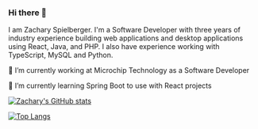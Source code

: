 ### Hi there 👋

I am Zachary Spielberger. I'm a Software Developer with three years of industry experience building web applications and desktop applications using React, Java, and PHP. I also have experience working with TypeScript, MySQL and Python. 

🔭 I’m currently working at Microchip Technology as a Software Developer

🌱 I’m currently learning Spring Boot to use with React projects

[![Zachary's GitHub stats](https://github-readme-stats.vercel.app/api?username=zachspiel&theme=react)](https://github.com/zachspiel/github-readme-stats)

[![Top Langs](https://github-readme-stats.vercel.app/api/top-langs/?username=zachspiel&theme=react&layout=compact)](https://github.com/zachspiel/github-readme-stats)

<!--
**zachspiel/zachspiel** is a ✨ _special_ ✨ repository because its `README.md` (this file) appears on your GitHub profile.

Here are some ideas to get you started:

- 🔭 I’m currently working on ...
- 🌱 I’m currently learning ...
- 👯 I’m looking to collaborate on ...
- 🤔 I’m looking for help with ...
- 💬 Ask me about ...
- 📫 How to reach me: ...
- 😄 Pronouns: ...
- ⚡ Fun fact: ...
-->
